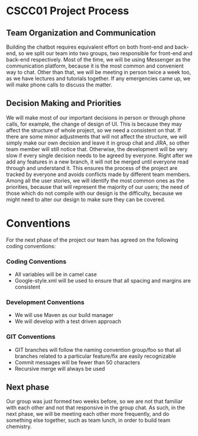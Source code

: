 # CSCC01 Project Process

## Team Organization and Communication

Building the chatbot requires equivalent effort on both front-end and back-end, so we split our team into two groups, two responsible for front-end and back-end respectively. Most of the time, we will be using Messenger as the communication platform, because it is the most common and convenient way to chat. Other than that, we will be meeting in person twice a week too, as we have lectures and tutorials together. If any emergencies came up, we will make phone calls to discuss the matter.



## Decision Making and Priorities

We will make most of our important decisions in person or through phone calls, for example, the change of design of UI. This is because they may affect the structure of whole project, so we need a consistent on that. If there are some minor adjustments that will not affect the structure, we will simply make our own decision and leave it in group chat and JIRA, so other team member will still notice that. Otherwise, the development will be very slow if every single decision needs to be agreed by everyone. Right after we add any features in a new branch, it will not be merged until everyone read through and understand it. This ensures the process of the project are tracked by everyone and avoids conflicts made by different team members.
Among all the user stories, we will identify the most common ones as the priorities, because that will represent the majority of our users; the need of those which do not compile with our design is the difficulty, because we might need to alter our design to make sure they can be covered.

# Conventions
For the next phase of the project our team has agreed on the following coding conventions:

### Coding Conventions
  - All variables will be in camel case
  - Google-style.xml will be used to ensure that all spacing and margins are consistent
  
### Development Conventions
  - We will use Maven as our build manager
  - We will develop with a test driven approach

### GIT Conventions
  - GIT branches will follow the naming convention group/foo so that all branches related to a particular feature/fix are easily recognizable
  - Commit messages will be fewer than 50 characters
  - Recursive merge will always be used


## Next phase

Our group was just formed two weeks before, so we are not that familiar with each other and not that responsive in the group chat. As such, in the next phase, we will be meeting each other more frequently, and do something else together, such as team lunch, in order to build team chemistry. 